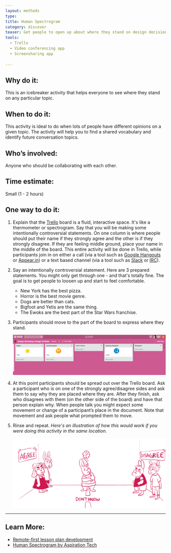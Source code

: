 ```yaml
---
layout: methods
type:
title: Human Spectrogram
category: discover
teaser: Get people to open up about where they stand on design decisions.
tools:
  - Trello
  - Video conferencing app
  - Screensharing app

---
```


## Why do it:

This is an icebreaker activity that helps everyone to see where they stand on any particular topic.


## When to do it:

This activity is ideal to do when lots of people have different opinions on a given topic. The activity will help you to find a shared vocabulary and identify future conversation topics.

## Who’s involved:

Anyone who should be collaborating with each other.

## Time estimate:

Small (1 - 2 hours)

## One way to do it:

1. Explain that the [Trello](https://trello.com/) board is a fluid, interactive space. It's like a thermometer or spectrogram. Say that you will be making some intentionally controversial statements. On one column is where people should put their name if they strongly agree and the other is if they strongly disagree. If they are feeling middle ground, place your name in the middle of the board. This entire activity will be done in Trello, while participants join in on either a call (via a tool such as [Google Hangouts](https://hangouts.google.com/) or [Appear.in](https://appear.in/)) or a text based channel (via a tool such as [Slack](https://slack.com/) or [IRC](https://en.wikipedia.org/wiki/Internet_Relay_Chat)).

2. Say an intentionally controversial statement. Here are 3 prepared statements. You might only get through one - and that's totally fine. The goal is to get people to loosen up and start to feel comfortable.

    - New York has the best pizza.
    - Horror is the best movie genre.
    - Dogs are better than cats.
    - Bigfoot and Yetis are the same thing.
    - The Ewoks are the best part of the Star Wars franchise.

3. Participants should move to the part of the board to express where they stand.

    ![trello spectrogram](/img/methods/design-o-meter-trello.png)

4. At this point participants should be spread out over the Trello board. Ask a participant who is on one of the strongly agree/disagree sides and ask them to say why they are placed where they are. After they finish, ask who disagrees with them (on the other side of the board) and have that person explain why. When people talk you might expect some movement or change of a participant’s place in the document. Note that movement and ask people what prompted them to move.

5. Rinse and repeat. *Here's an illustration of how this would work if you were doing this activity in the same location.*

    ![human spectrogram image](/img/methods/design-o-meter.jpg)

---

## Learn More:

* [Remote-first lesson plan development](https://bocoup.com/weblog/remote-first-lesson-plan-development)
* [Human Spectrogram by Aspiration Tech](http://facilitation.aspirationtech.org/index.php?title=Facilitation:Spectrogram)
